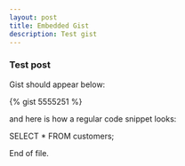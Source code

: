 ```yaml
---
layout: post
title: Embedded Gist
description: Test gist
---
```


### Test post

Gist should appear below:

{% gist 5555251 %}

and here is how a regular code snippet looks:

   SELECT * FROM customers;

End of file.